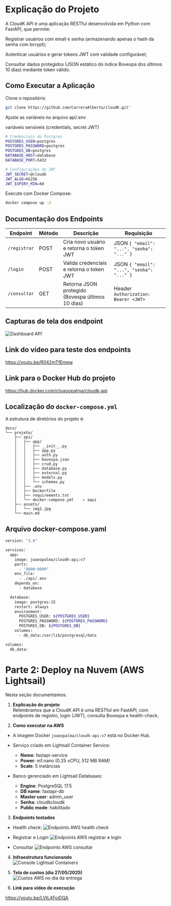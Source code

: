 # Explicação do Projeto
A CloudK API é uma aplicação RESTful desenvolvida em Python com FastAPI, que permite:

Registrar usuários com email e senha (armazenando apenas o hash da senha com bcrypt);

Autenticar usuários e gerar tokens JWT com validade configurável;

Consultar dados protegidos (JSON estático do índice Bovespa dos últimos 10 dias) mediante token válido.

## Como Executar a Aplicação

Clone o repositório
```sh
git clone https://github.com/CarreraAlberto/cloudK.git"

```

Ajuste as variáveis no arquivo api/.env

variáveis sensíveis (credentials, secret JWT)

```sh
# Credenciais do Postgres
POSTGRES_USER=postgres
POSTGRES_PASSWORD=postgres
POSTGRES_DB=postgres
DATABASE_HOST=database
DATABASE_PORT=5432

# Configurações do JWT
JWT_SECRET=@cloudk
JWT_ALGO=HS256
JWT_EXPIRY_MIN=60
```
Execute com Docker Compose:

```sh
docker compose up -d
```

## Documentação dos Endpoints
| Endpoint      | Método | Descrição                                       | Requisição                                      |
|---------------|--------|-------------------------------------------------|-------------------------------------------------|
| `/registrar`  | POST   | Cria novo usuário e retorna o token JWT         | JSON `{ "email": "...", "senha": "..." }`       |
| `/login`      | POST   | Valida credenciais e retorna o token JWT        | JSON `{ "email": "...", "senha": "..." }`       |
| `/consultar`  | GET    | Retorna JSON protegido (Bovespa últimos 10 dias)| Header `Authorization: Bearer <JWT>`            |


## Capturas de tela dos endpoint
![Dashboard API`](assets/img1.jpg)

## Link do vídeo para teste dos endpoints
https://youtu.be/R042mTfEmpw

## Link para o Docker Hub do projeto
https://hub.docker.com/r/joaoopalma/cloudk-api

## Localização do `docker-compose.yml`

A estrutura de diretórios do projeto é:

```text
docs/
└── projeto/
    ├── api/
    │   ├── app/
    │   │   ├── __init__.py
    │   │   ├── app.py
    │   │   ├── auth.py
    │   │   ├── bovespa.json
    │   │   ├── crud.py
    │   │   ├── database.py
    │   │   ├── external.py
    │   │   ├── models.py
    │   │   └── schemas.py
    │   ├── .env
    │   ├── Dockerfile
    │   ├── requirements.txt
    │   └── docker-compose.yml    ← aqui
    ├── assets/
    │   └── img1.jpg
    └── main.md
```

## Arquivo docker-compose.yaml

```sh
version: "3.8"

services:
  app:
    image: joaoopalma/cloudk-api:v7
    ports:
      - "8000:8000"
    env_file:
      - ./api/.env
    depends_on:
      - database

  database:
    image: postgres:15
    restart: always
    environment:
      POSTGRES_USER: ${POSTGRES_USER}
      POSTGRES_PASSWORD: ${POSTGRES_PASSWORD}
      POSTGRES_DB: ${POSTGRES_DB}
    volumes:
      - db_data:/var/lib/postgresql/data

volumes:
  db_data:
```
# Parte 2: Deploy na Nuvem (AWS Lightsail)

Nesta seção documentamos:

1. **Explicação do projeto**  
   Relembramos que a CloudK API é uma RESTful em FastAPI, com endpoints de registro, login (JWT), consulta Bovespa e health-check.

2. **Como executar na AWS**  
  - A imagem Docker `joaoopalma/cloudk-api:v7` está no Docker Hub.  
  - Serviço criado em Lightsail Container Service:
     - **Nome**: fastapi-service  
     - **Power**: m1.nano (0.25 vCPU, 512 MB RAM)  
     - **Scale**: 5 instâncias  

  - Banco gerenciado em Lightsail Databases:
     - **Engine**: PostgreSQL 17.5  
     - **DB name**: fastapi-db  
     - **Master user**: admin_user
     - **Senha**: cloudkcloudk  
     - **Public mode**: habilitado

3. **Endpoints testados**  
  - Health check: 
   ![Endpoints AWS health check](assets/health_check.png)

  - Registrar e Login
  ![Endpoints AWS registrar e login](assets/registrar_login.png)

  - Consultar
  ![Endpoints AWS consultar](assets/consultar.png)

4. **Infraestrutura funcionando**  
   ![Console Lightsail Containers](assets/foto_container.png)

5. **Tela de custos (dia 27/05/2025)**  
   ![Custos AWS no dia da entrega](assets/foto_custo.jpg)

6. **Link para vídeo de execução**

https://youtu.be/LVtL4FoiDQA
